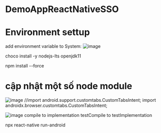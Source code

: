 # DemoAppReactNativeSSO

# Environment settup

add environment variable to System:
![image](https://user-images.githubusercontent.com/2356630/200188499-554abcde-fc4a-4b34-b5d8-ca10e9cbdedd.png)


choco install -y nodejs-lts openjdk11


npm install --force  

# cập nhật một số node module
![image](https://user-images.githubusercontent.com/2356630/200188669-a2dc70b3-a636-4e87-a588-68fa7a9269be.png)
//import android.support.customtabs.CustomTabsIntent;
import androidx.browser.customtabs.CustomTabsIntent;

![image](https://user-images.githubusercontent.com/2356630/200188731-f7fbe3dc-597e-411c-a98c-090ff98ea12a.png)
compile to implementation
testCompile to testImplementation

npx react-native run-android 
